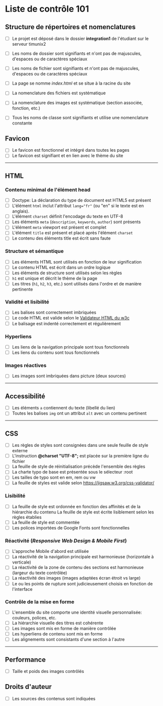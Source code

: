 # Liste de contrôle 101

## Structure de répertoires et nomenclatures
- [ ] Le projet est déposé dans le dossier __integration1__ de l'étudiant sur le serveur timunix2
- [ ] Les noms de dossier sont signifiants et n'ont pas de majuscules, d'espaces ou de caractères spéciaux
- [ ] Les noms de fichier sont signifiants et n'ont pas de majuscules, d'espaces ou de caractères spéciaux
- [ ] La page se nomme _index.html_ et se situe à la racine du site
- [ ] La nomenclature des fichiers est systématique
- [ ] La nomenclature des images est systématique (section associée, fonction, etc.)
- [ ] Tous les noms de classe sont signifiants et utilise une nomenclature constante


## Favicon
- [ ] Le favicon est fonctionnel et intégré dans toutes les pages 
- [ ] Le favicon est signifiant et en lien avec le thème du site

---

## HTML 

### Contenu minimal de l'élément head 
- [ ] Doctype: La déclaration du type de document est HTML5 est présent 
- [ ] L'élément `html` inclut l'attribut `lang="fr"` (ou "en" si le texte est en anglais). 
- [ ] L'élément `charset` définit l'encodage du texte en UTF-8
- [ ] Les éléments `meta` (`description`, `keywords`, `author`) sont présents
- [ ] L'élément `meta` viewport est présent et complet 
- [ ] L'élément `title` est présent et placé après l'élément `charset` 
- [ ] Le contenu des éléments title est écrit sans faute

### Structure et sémantique
- [ ] Les éléments HTML sont utilisés en fonction de leur signification
- [ ] Le contenu HTML est écrit dans un ordre logique
- [ ] Les éléments de structure sont utilisés selon les règles
- [ ] `h1` est unique et décrit le thème de la page
- [ ] Les titres (`h1`, `h2`, `h3`, etc.) sont utilisés dans l'ordre et de manière pertinente

### Validité et lisibilité
- [ ] Les balises sont correctement imbriquées
- [ ] Le code HTML est valide selon le [Validateur HTML du w3c](https://validator.w3.org/)
- [ ] Le balisage est indenté correctement et régulièrement

### Hyperliens
- [ ] Les liens de la navigation principale sont tous fonctionnels  
- [ ] Les liens du contenu sont tous fonctionnels

### Images réactives
- [ ] Les images sont imbriquées dans picture (deux sources)

---
## Accessibilité

- [ ] Les éléments `a` contiennent du texte (libellé du lien) 
- [ ] Toutes les balises `img` ont un attribut `alt` avec un contenu pertinent

---

## CSS
- [ ] Les règles de styles sont consignées dans une seule feuille de style externe
- [ ] L'instruction __@charset "UTF-8";__ est placée sur la première ligne du fichier
- [ ] La feuille de style de réinitialisation précède l'ensemble des règles 
- [ ] La charte typo de base est présentée sous le sélecteur :root
- [ ] Les tailles de typo sont en em, rem ou vw
- [ ] La feuille de styles est valide selon https://jigsaw.w3.org/css-validator/

### Lisibilité
- [ ] La feuille de style est ordonnée en fonction des affinités et de la hiérarchie du contenu La feuille de style est écrite lisiblement selon les règles établies
- [ ] La feuille de style est commentée
- [ ] Les polices importées de Google Fonts sont fonctionnelles

### Réactivité (_Responsive Web Design & Mobile First_)
- [ ] L'approche Mobile d'abord est utilisée
- [ ] La réactivité de la navigation principale est harmonieuse (horizontale à verticale)
- [ ] La réactivité de la zone de contenu des sections est harmonieuse (largeur du texte contrôlée) 
- [ ] La réactivité des images (images adaptées écran étroit vs large)
- [ ] Le ou les points de rupture sont judicieusement choisis en fonction de l'interface

### Contrôle de la mise en forme 
- [ ] L'ensemble du site comporte une identité visuelle personnalisée: couleurs, polices, etc.
- [ ] La hiérarchie visuelle des titres est cohérente
- [ ] Les images sont mis en forme de manière contrôlée 
- [ ] Les hyperliens de contenu sont mis en forme
- [ ] Les alignements sont consistants d'une section à l'autre

---

## Performance
- [ ] Taille et poids des images contrôlés

## Droits d'auteur
- [ ] Les sources des contenus sont indiquées